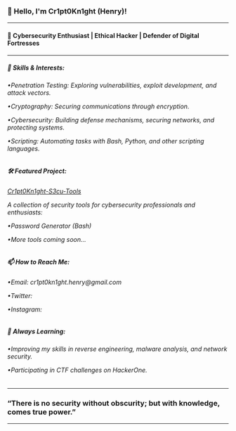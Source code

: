 <p><h3>👋 Hello, I'm Cr1pt0Kn1ght (Henry)!</h3></p>
<hr>
<p><h4>🔐 Cybersecurity Enthusiast | Ethical Hacker | Defender of Digital Fortresses</h4></p>
<hr>
<p><h5>🔧 Skills & Interests:</h5></p>
<h6>•Penetration Testing: Exploring vulnerabilities, exploit development, and attack vectors.</p>
•Cryptography: Securing communications through encryption.</p>
•Cybersecurity: Building defense mechanisms, securing networks, and protecting systems.</p>
•Scripting: Automating tasks with Bash, Python, and other scripting languages.</h6></p></p>

<p><h5>🛠️ Featured Project:</h5></p>
<p><h6><a href="https://github.com/Cr1pt0Kn1ght/Cr1pt0Kn1ght-S3cu-Tools">Cr1pt0Kn1ght-S3cu-Tools</a></p>
<p>A collection of security tools for cybersecurity professionals and enthusiasts:</p>
<p>•Password Generator (Bash)</p>
<p>•More tools coming soon...</h6></p></p>

<p><h5>📫 How to Reach Me:</h5></p>
<p><h6>•Email: cr1pt0kn1ght.henry@gmail.com</p>
<p>•Twitter: </p>
<p>•Instagram:</h6> </p></p>

<p><h5>📖 Always Learning:</h5></p>
<p><h6>•Improving my skills in reverse engineering, malware analysis, and network security.</p>
<p>•Participating in CTF challenges on HackerOne.</h6></p></p>
<hr>
<h3>“There is no security without obscurity; but with knowledge, comes true power.”</h3>
<hr>


<!---
Cr1pt0Kn1ght/Cr1pt0Kn1ght is a ✨ special ✨ repository because its `README.md` (this file) appears on your GitHub profile.
You can click the Preview link to take a look at your changes.
--->
